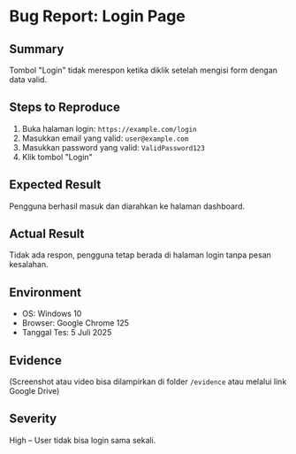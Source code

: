 # Bug Report: Login Page

## Summary
Tombol "Login" tidak merespon ketika diklik setelah mengisi form dengan data valid.

## Steps to Reproduce
1. Buka halaman login: `https://example.com/login`
2. Masukkan email yang valid: `user@example.com`
3. Masukkan password yang valid: `ValidPassword123`
4. Klik tombol "Login"

## Expected Result
Pengguna berhasil masuk dan diarahkan ke halaman dashboard.

## Actual Result
Tidak ada respon, pengguna tetap berada di halaman login tanpa pesan kesalahan.

## Environment
- OS: Windows 10
- Browser: Google Chrome 125
- Tanggal Tes: 5 Juli 2025

## Evidence
(Screenshot atau video bisa dilampirkan di folder `/evidence` atau melalui link Google Drive)

## Severity
High – User tidak bisa login sama sekali.
